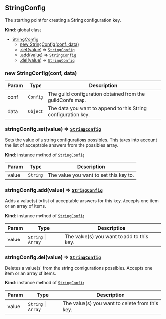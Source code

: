 <a name="StringConfig"></a>

## StringConfig
The starting point for creating a String configuration key.

**Kind**: global class

* [StringConfig](#StringConfig)
    * [new StringConfig(conf, data)](#new_StringConfig_new)
    * [.set(value)](#StringConfig+set) ⇒ <code>[StringConfig](#StringConfig)</code>
    * [.add(value)](#StringConfig+add) ⇒ <code>[StringConfig](#StringConfig)</code>
    * [.del(value)](#StringConfig+del) ⇒ <code>[StringConfig](#StringConfig)</code>

<a name="new_StringConfig_new"></a>

### new StringConfig(conf, data)

| Param | Type | Description |
| --- | --- | --- |
| conf | <code>Config</code> | The guild configuration obtained from the guildConfs map. |
| data | <code>Object</code> | The data you want to append to this String configuration key. |

<a name="StringConfig+set"></a>

### stringConfig.set(value) ⇒ <code>[StringConfig](#StringConfig)</code>
Sets the value of a string configurations possibles. This takes into account the list of acceptable answers from the possibles array.

**Kind**: instance method of <code>[StringConfig](#StringConfig)</code>

| Param | Type | Description |
| --- | --- | --- |
| value | <code>String</code> | The value you want to set this key to. |

<a name="StringConfig+add"></a>

### stringConfig.add(value) ⇒ <code>[StringConfig](#StringConfig)</code>
Adds a value(s) to list of acceptable answers for this key. Accepts one item or an array of items.

**Kind**: instance method of <code>[StringConfig](#StringConfig)</code>

| Param | Type | Description |
| --- | --- | --- |
| value | <code>String</code> &#124; <code>Array</code> | The value(s) you want to add to this key. |

<a name="StringConfig+del"></a>

### stringConfig.del(value) ⇒ <code>[StringConfig](#StringConfig)</code>
Deletes a value(s) from the string configurations possibles. Accepts one item or an array of items.

**Kind**: instance method of <code>[StringConfig](#StringConfig)</code>

| Param | Type | Description |
| --- | --- | --- |
| value | <code>String</code> &#124; <code>Array</code> | The value(s) you want to delete from this key. |